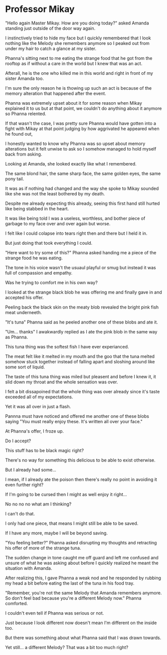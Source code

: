 # Professor Mikay

"Hello again Master Mikay. How are you doing today?" asked Amanda standing just outside of the door way again.

I instinctively tried to hide my face but I quickly remembered that I look nothing like the Melody she remembers anymore so I peaked out from under my hair to catch a glance at my sister.

Phanna's sitting next to me eating the strange food that he got from the rooftop as if without a care in the world but I knew that was an act.

Afterall, he is the one who killed me in this world and right in front of my sister Amanda too.

I'm sure the only reason he is thowing up such an act is because of the memory alteration that happened after the event.

Phanna was extremely upset about it for some reason when Mikay explained it to us but at that point, we couldn't do anything about it anymore so Phanna relented.

If that wasn't the case, I was pretty sure Phanna would have gotten into a fight with Mikay at that point judging by how aggrivated he appeared when he found out,

I honestly wanted to know why Phanna was so upset about memory alterations but it felt unwise to ask so I somehow managed to hold myself back from asking.

Looking at Amanda, she looked exactly like what I remembered.

The same blond hair, the same sharp face, the same golden eyes, the same pony tail.

It was as if nothing had changed and the way she spoke to Mikay sounded like she was not the least bothered by my death.

Despite me already expecting this already, seeing this first hand still hurted like being stabbed in the heart.

It was like being told I was a useless, worthless, and bother piece of garbage to my face over and over again but worse.

I felt like I could colapse into tears right then and there but I held it in.

But just doing that took everything I could.

"Here want to try some of this?" Phanna asked handing me a piece of the strange food he was eating.

The tone in his voice wasn't the usuaul playful or smug but instead it was full of compassion and empathy.

Was he trying to comfort me in his own way?

I looked at the strange black blob he was offering me and finally gave in and accepted his offer.

Peeling back the black skin on the meaty blob revealed the bright pink fish meat underneeth. 

"It's tuna" Phanna said as he peeled another one of these blobs and ate it.

"Um... thanks" I awakwardly replied as I ate the pink blob in the same way as Phanna.

This tuna thing was the softest fish I have ever experianced.

The meat felt like it melted in my mouth and the goo that the tuna melted somehow stuck together instead of falling apart and sloshing around like some sort of liquid.

The taste of this tuna thing was miled but pleasent and before I knew it, it slid down my throat and the whole sensation was over.

I felt a bit dissapoined that the whole thing was over already since it's taste exceeded all of my expectations.

Yet it was all over in just a flash.

Pannna must have noticed and offered me another one of these blobs saying "You must really enjoy these. It's written all over your face."

At Phanna's offer, I froze up.

Do I accept?

This stuff has to be black magic right?

There's no way for something this delicious to be able to exist otherwise.

But I already had some... 

I mean, if I already ate the poison then there's really no point in avoiding it even further right?

If I'm going to be cursed then I might as well enjoy it right...

No no no no what am I thinking?

I can't do that.

I only had one piece, that means I might still be able to be saved.

If I have any more, maybe I will be beyond saving.

"You feeling better?" Phanna asked disrupting my thoughts and retracting his offer of more of the strange tuna.

The sudden change in tone caught me off guard and left me confused and unsure of what he was asking about before I quickly realized he meant the situation with Amanda.

After realizing this, I gave Phanna a weak nod and he responded by rubbing my head a bit before eating the last of the tuna in his food tray.

"Remember, you're not the same Melody that Amanda remembers anymore. So don't feel bad because you're a different Melody now." Phanna comforted.

I couldn't even tell if Phanna was serious or not.

Just because I look different now doesn't mean I'm different on the inside too.

But there was something about what Phanna said that I was drawn towards.

Yet still... a different Melody? That was a bit too much right?

